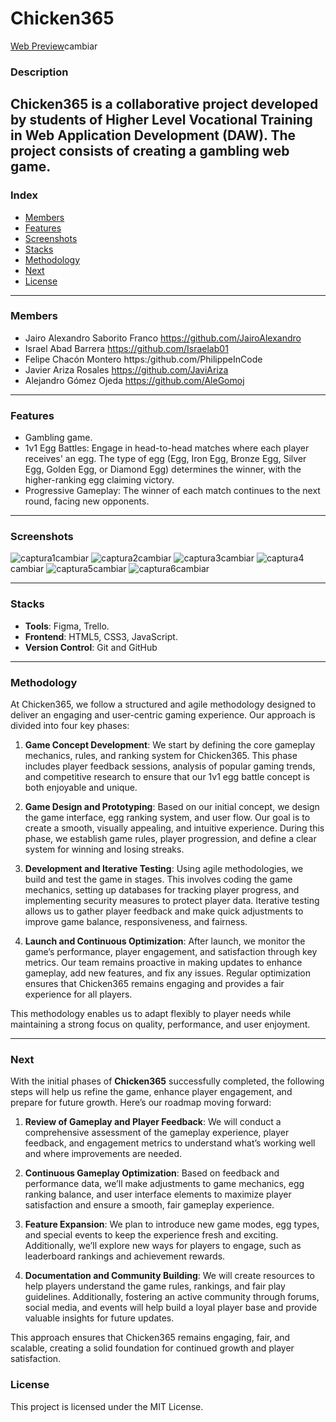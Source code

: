 # Chicken365

[Web Preview]()cambiar

### Description

**Chicken365** is a collaborative project developed by students of Higher Level Vocational Training in Web Application Development (DAW). The project consists of creating a gambling web game.
---

### Index
- [Members](#members)
- [Features](#features)
- [Screenshots](#screenshots)
- [Stacks](#stacks)
- [Methodology](#methodology)
- [Next](#next)
- [License](#license)

---

### Members

- Jairo Alexandro Saborito Franco https://github.com/JairoAlexandro
- Israel Abad Barrera https://github.com/Israelab01
- Felipe Chacón Montero https:/github.com/PhilippeInCode
- Javier Ariza Rosales https://github.com/JaviAriza
- Alejandro Gómez Ojeda https://github.com/AleGomoj

---

### Features

- Gambling game.
- 1v1 Egg Battles: Engage in head-to-head matches where each player receives' an egg. The type of egg (Egg, Iron Egg, Bronze Egg, Silver Egg, Golden Egg, or Diamond Egg) determines the winner, with the higher-ranking egg claiming victory.
- Progressive Gameplay: The winner of each match continues to the next round, facing new opponents.

---

### Screenshots

![captura1]()cambiar
![captura2]()cambiar
![captura3]()cambiar
![captura4]()cambiar
![captura5]()cambiar
![captura6]()cambiar


---

### Stacks

- **Tools**: Figma, Trello.
- **Frontend**: HTML5, CSS3, JavaScript.
- **Version Control**: Git and GitHub

---

### Methodology

At Chicken365, we follow a structured and agile methodology designed to deliver an engaging and user-centric gaming experience. Our approach is divided into four key phases:

1. **Game Concept Development**: We start by defining the core gameplay mechanics, rules, and ranking system for Chicken365. This phase includes player feedback sessions, analysis of popular gaming trends, and competitive research to ensure that our 1v1 egg battle concept is both enjoyable and unique.

2. **Game Design and Prototyping**: Based on our initial concept, we design the game interface, egg ranking system, and user flow. Our goal is to create a smooth, visually appealing, and intuitive experience. During this phase, we establish game rules, player progression, and define a clear system for winning and losing streaks.

3. **Development and Iterative Testing**: Using agile methodologies, we build and test the game in stages. This involves coding the game mechanics, setting up databases for tracking player progress, and implementing security measures to protect player data. Iterative testing allows us to gather player feedback and make quick adjustments to improve game balance, responsiveness, and fairness.

4. **Launch and Continuous Optimization**: After launch, we monitor the game’s performance, player engagement, and satisfaction through key metrics. Our team remains proactive in making updates to enhance gameplay, add new features, and fix any issues. Regular optimization ensures that Chicken365 remains engaging and provides a fair experience for all players.

This methodology enables us to adapt flexibly to player needs while maintaining a strong focus on quality, performance, and user enjoyment.

---

### Next

With the initial phases of **Chicken365** successfully completed, the following steps will help us refine the game, enhance player engagement, and prepare for future growth. Here’s our roadmap moving forward:

1. **Review of Gameplay and Player Feedback**: We will conduct a comprehensive assessment of the gameplay experience, player feedback, and engagement metrics to understand what’s working well and where improvements are needed.

2. **Continuous Gameplay Optimization**: Based on feedback and performance data, we’ll make adjustments to game mechanics, egg ranking balance, and user interface elements to maximize player satisfaction and ensure a smooth, fair gameplay experience.

3. **Feature Expansion**: We plan to introduce new game modes, egg types, and special events to keep the experience fresh and exciting. Additionally, we’ll explore new ways for players to engage, such as leaderboard rankings and achievement rewards.

4. **Documentation and Community Building**: We will create resources to help players understand the game rules, rankings, and fair play guidelines. Additionally, fostering an active community through forums, social media, and events will help build a loyal player base and provide valuable insights for future updates.

This approach ensures that Chicken365 remains engaging, fair, and scalable, creating a solid foundation for continued growth and player satisfaction.


### License

This project is licensed under the MIT License.

